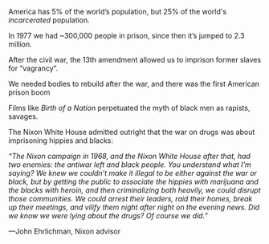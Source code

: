 America has 5% of the world’s population, but 25% of the world's _incarcerated_ population.

In 1977 we had ~300,000 people in prison, since then it’s jumped to 2.3 million.

After the civil war, the 13th amendment allowed us to imprison former slaves for “vagrancy”.

We needed bodies to rebuild after the war, and there was the first American prison boom

Films like *Birth of a Nation* perpetuated the myth of black men as rapists, savages.

The Nixon White House admitted outright that the war on drugs was about imprisoning hippies and blacks:

_“The Nixon campaign in 1968, and the Nixon White House after that, had two enemies: the antiwar left and black people. You understand what I’m saying? We knew we couldn’t make it illegal to be either against the war or black, but by getting the public to associate the hippies with marijuana and the blacks with heroin, and then criminalizing both heavily, we could disrupt those communities. We could arrest their leaders, raid their homes, break up their meetings, and vilify them night after night on the evening news. Did we know we were lying about the drugs? Of course we did.”_

—John Ehrlichman, Nixon advisor